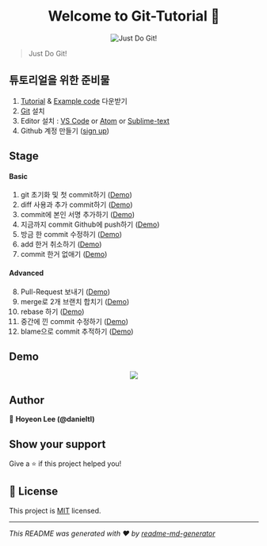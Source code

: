 <h1 align="center">Welcome to Git-Tutorial 👋</h1>
<p></p>

<p align="center">
    <img src="https://github.com/danieltl/git-tutorial/blob/master/just_do_git.jpg?raw=true" alt="Just Do Git!"/>
</p>

> Just Do Git!

## 튜토리얼을 위한 준비물

1. [Tutorial][tutorial] & [Example code][example] 다운받기
2. [Git][git] 설치
3. Editor 설치 : [VS Code][vscode] or [Atom][atom] or [Sublime-text][sublime]
4. Github 계정 만들기 ([sign up][github])

## Stage

#### Basic

1. git 초기화 및 첫 commit하기 ([Demo][demo1])
2. diff 사용과 추가 commit하기 ([Demo][demo2])
3. commit에 본인 서명 추가하기 ([Demo][demo3])
4. 지금까지 commit Github에 push하기 ([Demo][demo4])
5. 방금 한 commit 수정하기 ([Demo][demo5])
6. add 한거 취소하기 ([Demo][demo6])
7. commit 한거 없애기 ([Demo][demo7])

#### Advanced

8. Pull-Request 보내기 ([Demo][demo8])
9. merge로 2개 브랜치 합치기 ([Demo][demo9])
10. rebase 하기 ([Demo][demo10])
11. 중간에 낀 commit 수정하기 ([Demo][demo11])
12. blame으로 commit 추적하기 ([Demo][demo12])

## Demo

<p align="center">
    <a href="https://asciinema.org/a/262437" target="_blank"><img src="https://asciinema.org/a/262437.svg" /></a>
</p>


## Author

👤 **Hoyeon Lee (@danieltl)**


## Show your support

Give a ⭐️ if this project helped you!


## 📝 License

This project is [MIT](https://github.com/danieltl/git-tutorial/blob/master/LICENSE) licensed.

***
_This README was generated with ❤️ by [readme-md-generator](https://github.com/kefranabg/readme-md-generator)_

[tutorial]: git-tutorial.pdf
[example]: git-tutorial-example.zip
[git]: https://git-scm.com/downloads
[vscode]: https://code.visualstudio.com
[atom]: https://atom.io
[sublime]: https://www.sublimetext.com/3
[github]: https://github.com/join

[demo1]: https://asciinema.org/a/262437
[demo2]: https://asciinema.org/a/262438
[demo3]: https://asciinema.org/a/262441
[demo4]: https://asciinema.org/a/262446
[demo5]: https://asciinema.org/a/262456
[demo6]: https://asciinema.org/a/262457
[demo7]: https://asciinema.org/a/262458
[demo8]: https://asciinema.org/a/262517
[demo9]: https://asciinema.org/a/262523
[demo10]: https://asciinema.org/a/262524
[demo11]: https://asciinema.org/a/262525
[demo12]: https://asciinema.org/a/262526
